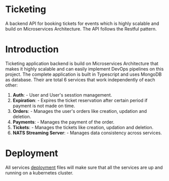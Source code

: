 # Ticketing
A backend API for booking tickets for events which is highly scalable and build on Microservices Architecture. The API follows the Restful pattern.

# Introduction
Ticketing application backend is build on Microservices Architecture that makes it highly scalable and can easily implement DevOps pipelines on this project.
The complete application is built in Typescript and uses MongoDB as database.
Their are total 6 services that work independently of each other:
1. **Auth**: - User and User's sesstion management.
2. **Expiration**: - Expires the ticket reservation after certain period if payment is not made on time.
3. **Orders**: - Manages the user's orders like creation, updation and deletion.
4. **Payments**: - Manages the payment of the order.
5. **Tickets**: - Manages the tickets like creation, updation and deletion.
6. **NATS Streaming Server**: - Manages data consistency across services.

# Deployment
All services [deployment](/infra/k8s) files will make sure that all the services are up and running on a kubernetes cluster.
